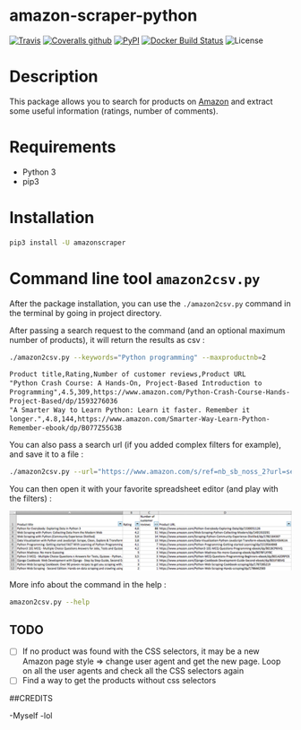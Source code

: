 # amazon-scraper-python

[![Travis](https://img.shields.io/travis/tducret/amazon-scraper-python.svg)](https://travis-ci.org/tducret/amazon-scraper-python)
[![Coveralls github](https://img.shields.io/coveralls/github/tducret/amazon-scraper-python.svg)](https://coveralls.io/github/tducret/amazon-scraper-python)
[![PyPI](https://img.shields.io/pypi/v/amazonscraper.svg)](https://pypi.org/project/amazonscraper/)
[![Docker Build Status](https://img.shields.io/docker/build/thibdct/amazon2csv.svg)](https://hub.docker.com/r/thibdct/amazon2csv/)
![License](https://img.shields.io/github/license/tducret/amazon-scraper-python.svg)


# Description

This package allows you to search for products on [Amazon](https://www.amazon.com/) and extract some useful information (ratings, number of comments).



# Requirements

- Python 3
- pip3

# Installation

```bash
pip3 install -U amazonscraper
```

# Command line tool `amazon2csv.py`

After the package installation, you can use the `./amazon2csv.py` command in the terminal by going in project directory.

After passing a search request to the command (and an optional maximum number of products), it will return the results as csv :

```bash
./amazon2csv.py --keywords="Python programming" --maxproductnb=2
```

```csv
Product title,Rating,Number of customer reviews,Product URL
"Python Crash Course: A Hands-On, Project-Based Introduction to Programming",4.5,309,https://www.amazon.com/Python-Crash-Course-Hands-Project-Based/dp/1593276036
"A Smarter Way to Learn Python: Learn it faster. Remember it longer.",4.8,144,https://www.amazon.com/Smarter-Way-Learn-Python-Remember-ebook/dp/B077Z55G3B
```

You can also pass a search url (if you added complex filters for example), and save it to a file :

```bash
./amazon2csv.py --url="https://www.amazon.com/s/ref=nb_sb_noss_2?url=search-alias%3Daps&field-keywords=python+scraping" > output.csv
```

You can then open it with your favorite spreadsheet editor (and play with the filters) :

![snapshot amazon2csv](snapshot_amazon2csv.png)

More info about the command in the help :

```bash
amazon2csv.py --help
```

## TODO

- [ ] If no product was found with the CSS selectors, it may be a new Amazon page style => change user agent and get the new page. Loop on all the user agents and check all the CSS selectors again
- [ ] Find a way to get the products without css selectors

##CREDITS

-Myself -lol